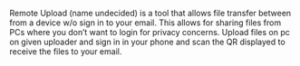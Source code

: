 Remote Upload (name undecided) is a tool that allows file transfer between from a device w/o sign in to your email. This allows for sharing files from PCs where you don’t want to login for privacy concerns. Upload files on pc on given uploader and sign in in your phone and scan the QR displayed to receive the files to your email.  